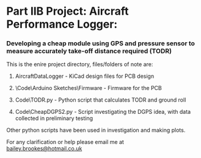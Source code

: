 # Part IIB Project: Aircraft Performance Logger:
### Developing a cheap module using GPS and pressure sensor to measure accurately take-off distance required (TODR)
This is the enire project directory, files/folders of note are:

1. AircraftDataLogger - KiCad design files for PCB design

2. \Code\Arduino Sketches\Firmware - Firmware for the PCB

3. Code\TODR.py - Python script that calculates TODR and ground roll

4. Code\CheapDGPS2.py - Script investigating the DGPS idea, with data collected in preliminary testing

Other python scripts have been used in investigation and making plots.

For any clarification or help please email me at bailey.brookes@hotmail.co.uk
